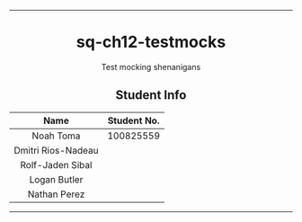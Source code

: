 <hr>
<div align="center">

# sq-ch12-testmocks
Test mocking shenanigans

## Student Info

| Name | Student No. |
| :---: | :---: |
| Noah Toma | 100825559 |
| Dmitri Rios-Nadeau |  |
| Rolf-Jaden Sibal |  |
| Logan Butler |  |
| Nathan Perez |  |

</div>
<hr>
